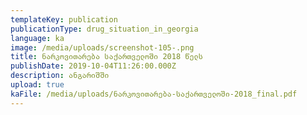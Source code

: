 ```yaml
---
templateKey: publication
publicationType: drug_situation_in_georgia
language: ka
image: /media/uploads/screenshot-105-.png
title: ნარკოვითარება საქართველოში 2018 წელს
publishDate: 2019-10-04T11:26:00.000Z
description: ანგარიშში
upload: true
kaFile: /media/uploads/ნარკოვითარება-საქართველოში-2018_final.pdf
---
```


